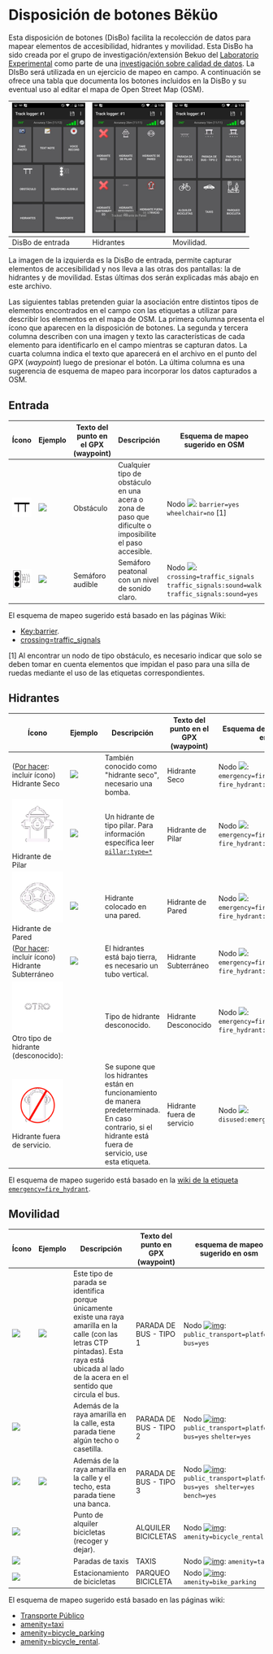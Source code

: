 # Disposición de botones Bëküo

Esta disposición de botones (DisBo) facilita la recolección de datos para mapear elementos de accesibilidad, hidrantes y movilidad. Esta DisBo ha sido creada por el grupo de investigación/extensión Bekuo del [Laboratorio Experimental](labexp.org) como parte de una [investigación sobre calidad de datos](https://github.com/labexp/pre-editor-osm). La DIsBo será utilizada en un ejercicio de mapeo en campo.  A continuación se ofrece una tabla que documenta los botones incluidos en la DisBo y su eventual uso al editar el mapa de Open Street Map (OSM).



| <img src="docu/bekuo1.jpg" style="zoom:25%;" /> | <img src="docu/bekuo2.jpg" style="zoom:25%;" /> | <img src="docu/bekuo3.jpg" style="zoom:25%;" /> |
| ----------------------------------------------- | ----------------------------------------------- | ----------------------------------------------- |
| DisBo de entrada                                | Hidrantes                                       | Movilidad.                                      |

La imagen de la izquierda es la DisBo de entrada, permite capturar elementos de accesibilidad y nos lleva a las otras dos pantallas: la de hidrantes y de movilidad. Estas últimas dos serán explicadas más abajo en este archivo.  

Las siguientes tablas pretenden guiar la asociación entre distintos tipos de elementos encontrados en el campo con las etiquetas a utilizar para describir los elementos en el mapa de OSM. La primera columna presenta el ícono que aparecen en la disposición de botones. La segunda y tercera columna describen con una imagen y texto las características de cada elemento para identificarlo en el campo mientras se capturan datos.  La cuarta columna indica el texto que aparecerá en el archivo en el punto del GPX  (*waypoint*) luego de presionar el botón. La última columna es una sugerencia de esquema de mapeo para incorporar los datos capturados a OSM.



## Entrada

| Ícono  |Ejemplo| Texto del punto en el GPX (waypoint)  | Descripción   | Esquema de mapeo sugerido en OSM   |
|--------|-------|---------------------------------------|---------------|------------------------------------|
|<img src="https://github.com/EmmanuelAB/Pruebas/blob/master/negros/obstaculo.png?raw=true" width="100" heigth="100">|<img src="https://www.jacksons-fencing.co.uk/-/media/jacksons-products/timber/footpath--row/5888.jpg?mh=460&mw=690&hash=29B1C023A25AE85F6CCC985590743B4133B42F4D" width="250" heigth="250"> | Obstáculo  | Cualquier tipo de obstáculo en una acera o zona de paso que dificulte o imposibilite el paso accesible.  | Nodo ![](https://wiki.openstreetmap.org/w/images/2/20/Mf_node.svg): `barrier=yes wheelchair=no` [1] |
|<img src="https://github.com/EmmanuelAB/Pruebas/blob/master/negros/semaforo.png?raw=true" width="100" heigth="100">|<img src="https://globalaccessibilitynews.com/files/2014/05/DSC_012.jpg" width="150" heigth="150">|  Semáforo audible  | Semáforo peatonal con un nivel de sonido claro. |Nodo ![](https://wiki.openstreetmap.org/w/images/2/20/Mf_node.svg): ` crossing=traffic_signals`  `traffic_signals:sound=walk` `traffic_signals:sound=yes` |


El esquema de mapeo sugerido está basado en las páginas Wiki:

*  [Key:barrier](https://wiki.openstreetmap.org/wiki/ES:Key:barrier).
* [crossing=traffic_signals](https://wiki.openstreetmap.org/wiki/ES:Tag:crossing%3Dtraffic_signals)

[1] Al encontrar un nodo de tipo obstáculo, es necesario indicar que solo se deben tomar en cuenta elementos
que impidan el paso para una silla de ruedas mediante el uso de las etiquetas correspondientes.



## Hidrantes


| Ícono                                                        | Ejemplo                                                      | Descripción                                                  | Texto del punto en el GPX (waypoint) | Esquema de mapeo sugerido en OSM                             |
| ------------------------------------------------------------ | ------------------------------------------------------------ | ------------------------------------------------------------ | ------------------------------------ | ------------------------------------------------------------ |
| (<u>Por hacer</u>: incluir ícono) Hidrante Seco              | ![](https://wiki.openstreetmap.org/w/images/thumb/3/33/Hydrants_20130326_112938.JPG/150px-Hydrants_20130326_112938.JPG) | También conocido como "hidrante seco", necesario una bomba.  | Hidrante Seco                        | Nodo ![](https://wiki.openstreetmap.org/w/images/2/20/Mf_node.svg): `emergency=fire_hydrant` `fire_hydrant:type=pipe` |
| <img src="bekuo_icons/App-01.png" style="zoom:33%;background-color: gray;" /> Hidrante de Pilar | ![](https://upload.wikimedia.org/wikipedia/commons/thumb/f/fd/Downtown_Charlottesville_fire_hydrant_1.jpg/150px-Downtown_Charlottesville_fire_hydrant_1.jpg) | Un hidrante de tipo pilar. Para información específica leer [`pillar:type=*`](https://wiki.openstreetmap.org/w/index.php?title=ES:Tag:emergency%3Dfire_hydrant#pillar:type.3D.2A) | Hidrante de Pilar                    | Nodo ![](https://wiki.openstreetmap.org/w/images/2/20/Mf_node.svg): `emergency=fire_hydrant` `fire_hydrant:type=pillar` |
| <img src="bekuo_icons/App-02.png" style="zoom:33%;background-color: gray;" /> Hidrante de Pared | ![](https://upload.wikimedia.org/wikipedia/commons/thumb/9/9b/Guentherscheid_Tunnel_Rescue4.jpg/225px-Guentherscheid_Tunnel_Rescue4.jpg) | Hidrante colocado en una pared.                              | Hidrante de Pared                    | Nodo ![](https://wiki.openstreetmap.org/w/images/2/20/Mf_node.svg): `emergency=fire_hydrant` `fire_hydrant:type=wall` |
| (<u>Por hacer</u>: incluir ícono) Hidrante Subterráneo       | ![](https://upload.wikimedia.org/wikipedia/commons/thumb/6/65/Berlin_hydrant_20050211_p1000517.jpg/200px-Berlin_hydrant_20050211_p1000517.jpg) | El hidrantes está bajo tierra, es necesario un tubo vertical. | Hidrante Subterráneo                 | Nodo ![](https://wiki.openstreetmap.org/w/images/2/20/Mf_node.svg): `emergency=fire_hydrant` `fire_hydrant:type=underground` |
| <img src="bekuo_icons/App-04.png" style="zoom:33%;background-color: gray;" />Otro tipo de hidrante (desconocido): |                                                              | Tipo de hidrante desconocido.                                | Hidrante Desconocido                 | Nodo ![](https://wiki.openstreetmap.org/w/images/2/20/Mf_node.svg): `emergency=fire_hydrant` `fire_hydrant:type=unknown` |
| <img src="bekuo_icons/App-10.png" style="zoom:33%;background-color: gray;" /> Hidrante fuera de servicio. |                                                              | Se supone que los hidrantes están en funcionamiento de manera  predeterminada. En caso contrario, si el hidrante está fuera de  servicio, use esta etiqueta. | Hidrante fuera de servicio           | Nodo ![](https://wiki.openstreetmap.org/w/images/2/20/Mf_node.svg): `disused:emergency=fire_hydrant` |

El esquema de mapeo sugerido está basado en la [wiki de la etiqueta `emergency=fire_hydrant`](https://wiki.openstreetmap.org/wiki/ES:Tag:emergency%3Dfire_hydrant).



## Movilidad



| Ícono                                                        | Ejemplo                                                      | Descripción                                                  | Texto del punto en GPX (waypoint) | esquema de mapeo sugerido en osm                             |
| ------------------------------------------------------------ | ------------------------------------------------------------ | ------------------------------------------------------------ | --------------------------------- | ------------------------------------------------------------ |
| ![](https://camo.githubusercontent.com/c037fdcd7751c13affbe6f2fc6a0fb9cbd3ade654c01fafb8e9e4bcdcfdc3546/68747470733a2f2f696d6167652e6962622e636f2f696e316172472f626f746f6e5f312e706e67) | ![](https://upload.wikimedia.org/wikipedia/commons/thumb/d/de/ParadaBusesB%C3%A1sica.jpg/225px-ParadaBusesB%C3%A1sica.jpg) | Este tipo de parada se identifica porque únicamente existe una raya amarilla en la calle (con las letras CTP pintadas). Esta raya está ubicada al lado de la acera en el sentido que circula el bus. | PARADA DE BUS - TIPO 1            | Nodo [![img](https://camo.githubusercontent.com/bd6b1b568387ada2e14bf83490363ec7882dea8f5283efcbe3369bace8e87610/68747470733a2f2f77696b692e6f70656e7374726565746d61702e6f72672f772f696d616765732f322f32302f4d665f6e6f64652e737667)](https://camo.githubusercontent.com/bd6b1b568387ada2e14bf83490363ec7882dea8f5283efcbe3369bace8e87610/68747470733a2f2f77696b692e6f70656e7374726565746d61702e6f72672f772f696d616765732f322f32302f4d665f6e6f64652e737667): `public_transport=platform` `bus=yes` |
| ![](https://camo.githubusercontent.com/e079ec224c2ebea9cf49d9002d867523b4ccf8bd8e9b384f30188e611f3d7cca/68747470733a2f2f696d6167652e6962622e636f2f6d68434335622f626f746f6e5f322e706e67) |                                                              | Además de la raya amarilla en la calle, esta parada tiene algún techo o casetilla. | PARADA DE BUS - TIPO 2            | Nodo [![img](https://camo.githubusercontent.com/bd6b1b568387ada2e14bf83490363ec7882dea8f5283efcbe3369bace8e87610/68747470733a2f2f77696b692e6f70656e7374726565746d61702e6f72672f772f696d616765732f322f32302f4d665f6e6f64652e737667)](https://camo.githubusercontent.com/bd6b1b568387ada2e14bf83490363ec7882dea8f5283efcbe3369bace8e87610/68747470733a2f2f77696b692e6f70656e7374726565746d61702e6f72672f772f696d616765732f322f32302f4d665f6e6f64652e737667): `public_transport=platform` `bus=yes` `shelter=yes` |
| ![](https://camo.githubusercontent.com/80a3ef4d120ac46de7c81daa0a2eac72ee4b8177aef59c74ebf8110d8e8aa9ac/68747470733a2f2f696d6167652e6962622e636f2f66506e5a4a772f626f746f6e5f332e706e67) | ![](https://wiki.openstreetmap.org/w/images/thumb/b/b7/San_isidro1.jpg/236px-San_isidro1.jpg) | Además de la raya amarilla en la calle y el techo, esta parada tiene una banca. | PARADA DE BUS - TIPO 3            | Nodo [![img](https://camo.githubusercontent.com/bd6b1b568387ada2e14bf83490363ec7882dea8f5283efcbe3369bace8e87610/68747470733a2f2f77696b692e6f70656e7374726565746d61702e6f72672f772f696d616765732f322f32302f4d665f6e6f64652e737667)](https://camo.githubusercontent.com/bd6b1b568387ada2e14bf83490363ec7882dea8f5283efcbe3369bace8e87610/68747470733a2f2f77696b692e6f70656e7374726565746d61702e6f72672f772f696d616765732f322f32302f4d665f6e6f64652e737667): `public_transport=platform` `bus=yes ` `shelter=yes` `bench=yes` |
| ![](https://camo.githubusercontent.com/2166c9027b14c53febd1b35ccf129117215e8f340f89d4d98be2d4e5eed73a7d/68747470733a2f2f696d6167652e6962622e636f2f6a43504835622f626f746f6e5f372e706e67) |                                                              | Punto de alquiler bicicletas (recoger y dejar).              | ALQUILER BICICLETAS               | Nodo [![img](https://camo.githubusercontent.com/bd6b1b568387ada2e14bf83490363ec7882dea8f5283efcbe3369bace8e87610/68747470733a2f2f77696b692e6f70656e7374726565746d61702e6f72672f772f696d616765732f322f32302f4d665f6e6f64652e737667)](https://camo.githubusercontent.com/bd6b1b568387ada2e14bf83490363ec7882dea8f5283efcbe3369bace8e87610/68747470733a2f2f77696b692e6f70656e7374726565746d61702e6f72672f772f696d616765732f322f32302f4d665f6e6f64652e737667): `amenity=bicycle_rental` |
| ![](https://camo.githubusercontent.com/489b7691939202a35b847ba29714b2290503e4623c84142e46f983c9bd58ae6e/68747470733a2f2f696d6167652e6962622e636f2f64534c654a772f626f746f6e5f352e706e67) |                                                              | Paradas de taxis                                             | TAXIS                             | Nodo [![img](https://camo.githubusercontent.com/bd6b1b568387ada2e14bf83490363ec7882dea8f5283efcbe3369bace8e87610/68747470733a2f2f77696b692e6f70656e7374726565746d61702e6f72672f772f696d616765732f322f32302f4d665f6e6f64652e737667)](https://camo.githubusercontent.com/bd6b1b568387ada2e14bf83490363ec7882dea8f5283efcbe3369bace8e87610/68747470733a2f2f77696b692e6f70656e7374726565746d61702e6f72672f772f696d616765732f322f32302f4d665f6e6f64652e737667): `amenity=taxi` |
| ![](https://camo.githubusercontent.com/2263aa62c489f13a7b85a700374249288ba1c3b51054d2d43634e8176337a1cb/68747470733a2f2f696d6167652e6962622e636f2f6b6542456b622f626f746f6e5f382e706e67) |                                                              | Estacionamiento de bicicletas                                | PARQUEO BICICLETA                 | Nodo [![img](https://camo.githubusercontent.com/bd6b1b568387ada2e14bf83490363ec7882dea8f5283efcbe3369bace8e87610/68747470733a2f2f77696b692e6f70656e7374726565746d61702e6f72672f772f696d616765732f322f32302f4d665f6e6f64652e737667)](https://camo.githubusercontent.com/bd6b1b568387ada2e14bf83490363ec7882dea8f5283efcbe3369bace8e87610/68747470733a2f2f77696b692e6f70656e7374726565746d61702e6f72672f772f696d616765732f322f32302f4d665f6e6f64652e737667): `amenity=bike_parking` |

El esquema de mapeo sugerido está basado en las páginas wiki:

* [Transporte Público](https://wiki.openstreetmap.org/wiki/Public_transport)
* [amenity=taxi](https://wiki.openstreetmap.org/wiki/Tag:amenity%3Dtaxi)
* [amenity=bicycle_parking](https://wiki.openstreetmap.org/wiki/Tag:amenity%3Dbicycle_parking)
* [amenity=bicycle_rental](https://wiki.openstreetmap.org/wiki/Tag:amenity%3Dbicycle_rental).  

